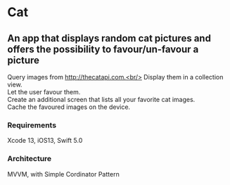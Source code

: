 # Cat
An app that displays random cat pictures and offers the possibility to favour/un-favour a picture
---
Query images from http://thecatapi.com.<br/>
Display them in a collection view. <br/>
Let the user favour them. <br/>
Create an additional screen that lists all your favorite cat images. <br/>
Cache the favoured images on the device. <br/>

### Requirements
Xcode 13, iOS13, Swift 5.0

### Architecture
MVVM, with Simple Cordinator Pattern
